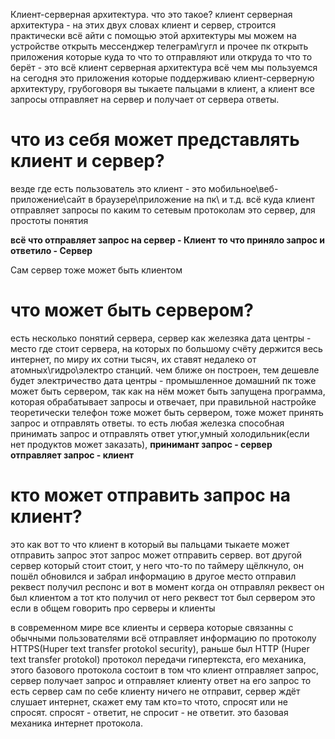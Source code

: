 Клиент-серверная архитектура.
что это такое? 
клиент серверная архитектура - на этих двух словах клиент и сервер, строится практически всё айти с помощью этой архитектуры мы можем на устройстве открыть мессенджер телеграм\гугл и прочее пк открыть 
приложения которые куда то что то отправляют или откруда то что то берёт - это всё клиент серверная архитектура
всё чем мы пользуемся на сегодня это приложения которые поддерживаю клиент-серверную архитектуру, грубоговоря вы тыкаете пальцами в клиент, а клиент все запросы отправляет на сервер и получает от сервера ответы.
# что из себя может представлять клиент и сервер?
везде где есть пользователь это клиент - это мобильное\веб-приложение\сайт в браузере\приложение на пк\ и т.д.
всё куда клиент отправляет запросы по каким то сетевым протоколам это сервер, для простоты понятия

**всё что отправляет запрос на сервер - Клиент**
**то что приняло запрос и ответило - Сервер**

Сам сервер тоже может быть клиентом

# что может быть сервером?
есть несколько понятий сервера, сервер как железяка
дата центры - место где стоит сервера, на которых по большому счёту держится весь интернет, по миру их сотни тысяч, их ставят недалеко от атомных\гидро\электро станций. чем ближе он построен, тем дешевле будет электричество
дата центры - промышленное
домашний пк тоже может быть сервером, так как на нём может быть запущена программа, которая обрабатывает запросы и отвечает, при правильной настройке
теоретически телефон тоже может быть сервером, тоже может принять запрос и отправлять ответы.
то есть любая железка способная принимать запрос и отправлять ответ утюг,умный холодильник(если нет продуктов может заказать),
**принимант запрос - сервер**
**отправляет запрос - клиент**

# кто может отправить запрос на клиент?
это как вот то что клиент в который вы пальцами тыкаете может отправить запрос
этот запрос может отправить сервер. вот другой сервер который стоит стоит, у него что-то по таймеру щёлкнуло, он пошёл обновился и забрал информацию в другое место
отправил реквест получил респонс
и вот в момент когда он отправлял реквест он был клиентом
а тот кто получил от него реквест тот был сервером
это если в общем говорить про серверы и клиенты

в современном мире все клиенты и сервера которые связанны с обычными пользователями всё отправляет информацию по протоколу HTTPS(Huper text transfer protokol security), раньше был HTTP (Huper text transfer protokol) протокол передачи гипертекста, его механика, этого базового протокола состоит в том что клиент отправляет запрос, сервер получает запрос и отправляет клиенту ответ на его запрос
то есть сервер сам по себе клиенту ничего не отправит, сервер ждёт слушает интернет, скажет ему там кто=то чтото, спросят или не спросят. спросят - ответит, не спросит - не ответит. это базовая механика интернет протокола.


